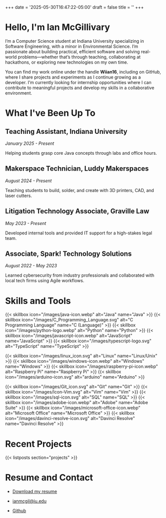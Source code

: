 +++
date = '2025-05-30T16:47:22-05:00'
draft = false
title = ''
+++

# Hello, I'm Ian McGillivary

I’m a Computer Science student at Indiana University specializing in Software Engineering, with a minor in 
Environmental Science. I’m passionate about building practical, efficient software and solving real-world 
problems—whether that’s through teaching, collaborating at hackathons, or exploring new technologies on my own time.

You can find my work online under the handle **Wiian16**, including on GitHub, where I share projects and experiments
as I continue growing as a developer. I’m currently looking for internship opportunities where I can contribute to
meaningful projects and develop my skills in a collaborative environment.

# What I've Been Up To

<!-- TODO: Work on blurbs for each experience -->

## Teaching Assistant, Indiana University

*January 2025 - Present*

Helping students grasp core Java concepts through labs and office hours.

## Makerspace Technician, Luddy Makerspaces

*August 2024 - Present*

Teaching students to build, solder, and create with 3D printers, CAD, and laser cutters.

## Litigation Technology Associate, Graville Law

*May 2023 - Present*

Developed internal tools and provided IT support for a high-stakes legal team.

## Associate, Spark! Technology Solutions

*August 2022 - May 2023*

Learned cybersecurity from industry professionals and collaborated with local tech firms using Agile workflows.

# Skills and Tools

{{< skillbox icon="/images/java-icon.webp" alt="Java" name="Java" >}}
{{< skillbox icon="/images/C_Programming_Language.svg" alt="C Programming Language" name="C (Language)" >}}
{{< skillbox icon="/images/python-logo.webp" alt="Python" name="Python" >}}
{{< skillbox icon="/images/javascript-icon.webp" alt="JavaScript" name="JavaScript" >}}
{{< skillbox icon="/images/typescript-logo.svg" alt="TypeScript" name="TypeScript" >}}

{{< skillbox icon="/images/linux_icon.svg" alt="Linux" name="Linux/Unix" >}}
{{< skillbox icon="/images/windows-icon.webp" alt="Windows" name="Windows" >}}
{{< skillbox icon="/images/raspberry-pi-icon.webp" alt="Raspberry Pi" name="Raspberry Pi" >}}
{{< skillbox icon="/images/arduino-icon.svg" alt="arduino" name="Arduino" >}}

{{< skillbox icon="/images/Git_icon.svg" alt="Git" name="Git" >}}
{{< skillbox icon="/images/Icon-Vim.svg" alt="Vim" name="Vim" >}}
{{< skillbox icon="/images/sql-icon.svg" alt="SQL" name="SQL" >}}
{{< skillbox icon="/images/adobe-icon.webp" alt="Adobe" name="Adobe Suite" >}}
{{< skillbox icon="/images/microsoft-office-icon.webp" alt="Microsoft Office" name="Microsoft Office" >}}
{{< skillbox icon="/images/davinci-resolve-icon.svg" alt="Davinci Resolve" name="Davinci Resolve" >}}

# Recent Projects

{{< listposts section="projects" >}}

# Resume and Contact

- [Download my resume](/redirects/resume/)

- [ianmcgil@iu.edu](mailto:ianmgil@iu.edu)

- [Github](/redirects/github/)
